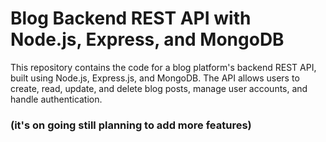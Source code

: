 #  Blog Backend REST API with Node.js, Express, and MongoDB


This repository contains the code for a blog platform's backend REST API, built using Node.js, Express.js, and MongoDB. The API allows users to create, read, update, and delete blog posts, manage user accounts, and handle authentication.
### (it's on going still planning to add more features)
